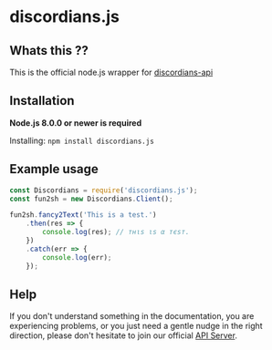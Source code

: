 # discordians.js

## Whats this ??
This is the official node.js wrapper for [discordians-api](https://discordians-api.herokuapp.com/)

## Installation
**Node.js 8.0.0 or newer is required**

Installing: `npm install discordians.js`

## Example usage
```js
const Discordians = require('discordians.js');
const fun2sh = new Discordians.Client();

fun2sh.fancy2Text('This is a test.')
	.then(res => {
		console.log(res); // тнιѕ ιѕ α тєѕт.
	})
	.catch(err => {
		console.log(err);
	});

```

## Help
If you don't understand something in the documentation, you are experiencing problems, or you just need a gentle nudge in the right direction, please don't hesitate to join our official [API Server](https://discord.gg/U97Cxrx).
